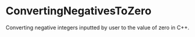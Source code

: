 # ConvertingNegativesToZero
Converting negative integers inputted by user to the value of zero in C++.
